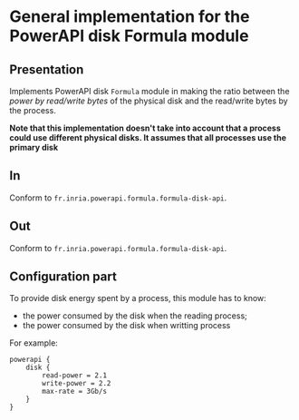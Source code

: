 # General implementation for the PowerAPI disk Formula module

## Presentation

Implements PowerAPI disk `Formula` module in making the ratio between the _power by read/write bytes_ of the physical disk and the read/write bytes by the process.

__Note that this implementation doesn't take into account that a process could use different physical disks. It assumes that all processes use the primary disk__

## In

Conform to `fr.inria.powerapi.formula.formula-disk-api`.

## Out

Conform to `fr.inria.powerapi.formula.formula-disk-api`.

## Configuration part

To provide disk energy spent by a process, this module has to know:
* the power consumed by the disk when the reading process;
* the power consumed by the disk when writting process

For example:
```
powerapi {
	disk {
		read-power = 2.1
		write-power = 2.2
		max-rate = 3Gb/s
	}
}
```
